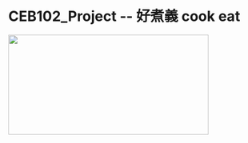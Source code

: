 # CEB102_Project -- 好煮義 cook eat
<img src="https://github.com/csi9061787/CEB102_Project/blob/main/cookeat_Image/%E5%B0%88%E9%A1%8C%E6%B5%B7%E5%A0%B1.png" width="400" height="200"/><br/>
